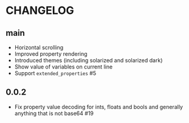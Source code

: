 CHANGELOG
=========

main
----

- Horizontal scrolling
- Improved property rendering
- Introduced themes (including solarized and solarized dark)
- Show value of variables on current line
- Support `extended_properties` #5


0.0.2
-----

- Fix property value decoding for ints, floats and bools and generally anything that is not base64 #19
